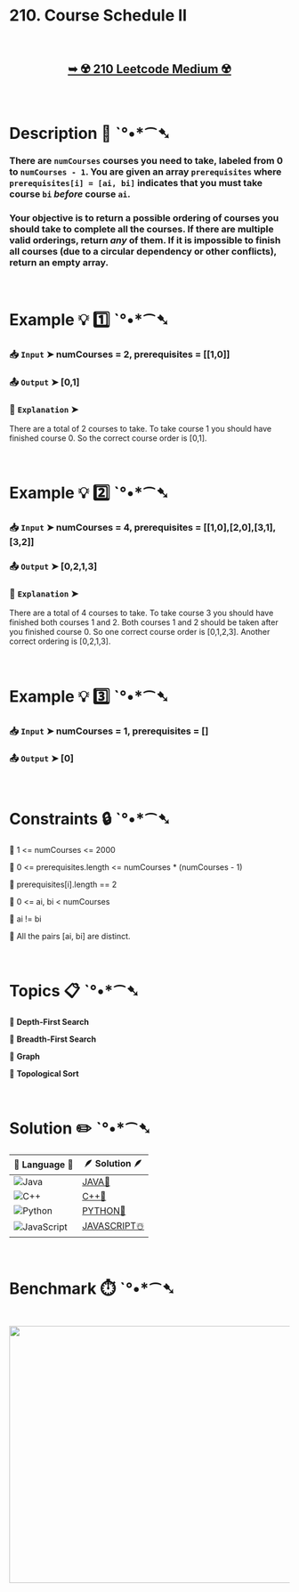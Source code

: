 # 210. Course Schedule II

</br>

<h2 align="center"> 

<a href="https://leetcode.com/problems/course-schedule-ii/description/"><strong>➥ ☢️ 210 Leetcode Medium ☢️ </strong></a>
</h2>

</br>

# Description 📜 ˋ°•*⁀➷

### There are `numCourses` courses you need to take, labeled from 0 to `numCourses - 1`. You are given an array `prerequisites` where `prerequisites[i] = [ai, bi]` indicates that you must take course `bi` *before* course `ai`.

### Your objective is to return a possible ordering of courses you should take to complete all the courses. If there are multiple valid orderings, return *any* of them. If it is impossible to finish all courses (due to a circular dependency or other conflicts), return an empty array.

</br>

# Example 💡 1️⃣ ˋ°•*⁀➷

  ### 📥 `Input`  ➤ numCourses = 2, prerequisites = [[1,0]]

  ### 📤 `Output`  ➤ [0,1]

  ### 🔦 `Explanation`  ➤
There are a total of 2 courses to take. To take course 1 you should have finished course 0. So the correct course order is [0,1].

</br>

# Example 💡 2️⃣ ˋ°•*⁀➷

  ### 📥 `Input` ➤ numCourses = 4, prerequisites = [[1,0],[2,0],[3,1],[3,2]]

  ### 📤 `Output`  ➤ [0,2,1,3]

  ### 🔦 `Explanation` ➤
There are a total of 4 courses to take. To take course 3 you should have finished both courses 1 and 2. Both courses 1 and 2 should be taken after you finished course 0.
So one correct course order is [0,1,2,3]. Another correct ordering is [0,2,1,3].

</br>

# Example 💡 3️⃣ ˋ°•*⁀➷

  ### 📥 `Input` ➤ numCourses = 1, prerequisites = []

  ### 📤 `Output`  ➤ [0]

</br>

# Constraints 🔒 ˋ°•*⁀➷

🔹 1 <= numCourses <= 2000 </br>

🔹 0 <= prerequisites.length <= numCourses * (numCourses - 1) </br>

🔹 prerequisites[i].length == 2 </br>

🔹 0 <= ai, bi < numCourses </br>

🔹 ai != bi </br>

🔹 All the pairs [ai, bi] are distinct. </br>

</br>

# Topics 📋 ˋ°•*⁀➷

🔸 **Depth-First Search**  </br>

🔸 **Breadth-First Search**  </br>

🔸 **Graph**  </br>

🔸 **Topological Sort**  </br>

</br>

# Solution ✏️ ˋ°•*⁀➷

| 📒 Language 📒  | 🪶 Solution 🪶 |
| ------------- | ------------- |
|  ![Java](https://img.shields.io/badge/java-%23ED8B00.svg?style=for-the-badge&logo=openjdk&logoColor=white)  | [JAVA🍁](https://github.com/Prakhar-002/LEETCODE/blob/main/%F0%9F%8E%AD%20LEVEL%20wise%20que%20with%20solution%20%F0%9F%8E%AF/%E2%98%A2%EF%B8%8F%20Medium%20%E2%98%A2%EF%B8%8F/%E2%98%A2%EF%B8%8F%20Medium%20210.%20Course%20Schedule%20II%20%E2%98%83%EF%B8%8F%20%F0%9F%8D%81%20%F0%9F%8D%B0%20%F0%9F%8E%B2/%F0%9F%8D%81JAVA%20-%20210.%20Course%20Schedule%20II.java) |
|  ![C++](https://img.shields.io/badge/c++-%2300599C.svg?style=for-the-badge&logo=c%2B%2B&logoColor=white)  | [C++🎲](https://github.com/Prakhar-002/LEETCODE/blob/main/%F0%9F%8E%AD%20LEVEL%20wise%20que%20with%20solution%20%F0%9F%8E%AF/%E2%98%A2%EF%B8%8F%20Medium%20%E2%98%A2%EF%B8%8F/%E2%98%A2%EF%B8%8F%20Medium%20210.%20Course%20Schedule%20II%20%E2%98%83%EF%B8%8F%20%F0%9F%8D%81%20%F0%9F%8D%B0%20%F0%9F%8E%B2/%F0%9F%8E%B2CPP%20-%20210.%20Course%20Schedule%20II.cpp)  |
|  ![Python](https://img.shields.io/badge/python-3670A0?style=for-the-badge&logo=python&logoColor=ffdd54)    | [PYTHON🍰](https://github.com/Prakhar-002/LEETCODE/blob/main/%F0%9F%8E%AD%20LEVEL%20wise%20que%20with%20solution%20%F0%9F%8E%AF/%E2%98%A2%EF%B8%8F%20Medium%20%E2%98%A2%EF%B8%8F/%E2%98%A2%EF%B8%8F%20Medium%20210.%20Course%20Schedule%20II%20%E2%98%83%EF%B8%8F%20%F0%9F%8D%81%20%F0%9F%8D%B0%20%F0%9F%8E%B2/%F0%9F%8D%B0PYTHON%20-%20210.%20Course%20Schedule%20II.py) |
| ![JavaScript](https://img.shields.io/badge/javascript-%23323330.svg?style=for-the-badge&logo=javascript&logoColor=%23F7DF1E)   | [JAVASCRIPT☃️](https://github.com/Prakhar-002/LEETCODE/blob/main/%F0%9F%8E%AD%20LEVEL%20wise%20que%20with%20solution%20%F0%9F%8E%AF/%E2%98%A2%EF%B8%8F%20Medium%20%E2%98%A2%EF%B8%8F/%E2%98%A2%EF%B8%8F%20Medium%20210.%20Course%20Schedule%20II%20%E2%98%83%EF%B8%8F%20%F0%9F%8D%81%20%F0%9F%8D%B0%20%F0%9F%8E%B2/%E2%98%83%EF%B8%8FJAVASCRIPT%20-%20210.%20Course%20Schedule%20II.js) |

</br>

# Benchmark ⏱️ ˋ°•*⁀➷

<h1  align="center" >

<img src ="" width = "700px" height="462px" />

</h1>
